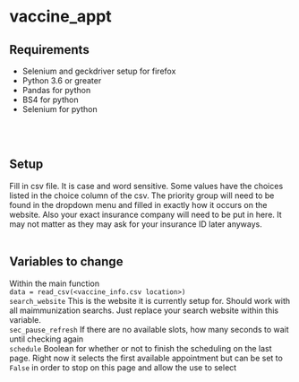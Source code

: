 # vaccine_appt
## Requirements

<ul>
<li>Selenium and geckdriver setup for firefox</li>
<li>Python 3.6 or greater</li>
<li>Pandas for python</li>
<li>BS4 for python</li>
<li>Selenium for python</li>
</ul>
<br><br>

## Setup
Fill in csv file.  It is case and word sensitive.  Some values have the choices listed in the choice column of the csv.  The priority group will need to be found in the dropdown menu and filled in exactly how it occurs on the website.  Also your exact insurance company will need to be put in here.  It may not matter as they may ask for your insurance ID later anyways.
<br><br>

## Variables to change
Within the main function<br>
`data = read_csv(<vaccine_info.csv location>)`<br>
`search_website` This is the website it is currently setup for.  Should work with all maimmunization
searchs.  Just replace your search website within this variable.<br>
`sec_pause_refresh` If there are no available slots, how many seconds to wait until checking again<br>
`schedule` Boolean for whether or not to finish the scheduling on the last page. Right now it selects the first available appointment but can be set to `False` in order to stop on this page and allow the use to select
